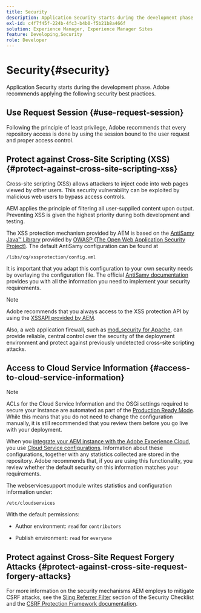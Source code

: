 ```yaml
---
title: Security
description: Application Security starts during the development phase
exl-id: c4f7f45f-224b-4fc3-b4b0-f5b21b8a466f
solution: Experience Manager, Experience Manager Sites
feature: Developing,Security
role: Developer
---
```

# Security{#security}

Application Security starts during the development phase. Adobe recommends applying the following security best practices.

## Use Request Session {#use-request-session}

Following the principle of least privilege, Adobe recommends that every repository access is done by using the session bound to the user request and proper access control.

## Protect against Cross-Site Scripting (XSS) {#protect-against-cross-site-scripting-xss}

Cross-site scripting (XSS) allows attackers to inject code into web pages viewed by other users. This security vulnerability can be exploited by malicious web users to bypass access controls.

AEM applies the principle of filtering all user-supplied content upon output. Preventing XSS is given the highest priority during both development and testing.

The XSS protection mechanism provided by AEM is based on the [AntiSamy Java&trade; Library](https://wiki.owasp.org/index.php/Category:OWASP_AntiSamy_Project) provided by [OWASP (The Open Web Application Security Project)](https://owasp.org/). The default AntiSamy configuration can be found at

`/libs/cq/xssprotection/config.xml`

It is important that you adapt this configuration to your own security needs by overlaying the configuration file. The official [AntiSamy documentation](https://wiki.owasp.org/index.php/Category:OWASP_AntiSamy_Project) provides you with all the information you need to implement your security requirements.

>[!NOTE]
>
>Adobe recommends that you always access to the XSS protection API by using the [XSSAPI provided by AEM](https://developer.adobe.com/experience-manager/reference-materials/6-5/javadoc/com/adobe/granite/xss/XSSAPI.html).

Also, a web application firewall, such as [mod_security for Apache](https://www.modsecurity.org), can provide reliable, central control over the security of the deployment environment and protect against previously undetected cross-site scripting attacks.

## Access to Cloud Service Information {#access-to-cloud-service-information}

>[!NOTE]
>
>ACLs for the Cloud Service Information and the OSGi settings required to secure your instance are automated as part of the [Production Ready Mode](/help/sites-administering/production-ready.md). While this means that you do not need to change the configuration manually, it is still recommended that you review them before you go live with your deployment.

When you [integrate your AEM instance with the Adobe Experience Cloud](/help/sites-administering/marketing-cloud.md), you use [Cloud Service configurations](/help/sites-developing/extending-cloud-config.md). Information about these configurations, together with any statistics collected are stored in the repository. Adobe recommends that, if you are using this functionality, you review whether the default security on this information matches your requirements.

The webservicesupport module writes statistics and configuration information under:

`/etc/cloudservices`

With the default permissions:

* Author environment: `read` for `contributors`

* Publish environment: `read` for `everyone`

## Protect against Cross-Site Request Forgery Attacks {#protect-against-cross-site-request-forgery-attacks}

For more information on the security mechanisms AEM employs to mitigate CSRF attacks, see the [Sling Referrer Filter](/help/sites-administering/security-checklist.md#protect-against-cross-site-request-forgery) section of the Security Checklist and the [CSRF Protection Framework documentation](/help/sites-developing/csrf-protection.md).
